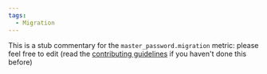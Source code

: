 ```yaml
---
tags:
  - Migration
---
```


This is a stub commentary for the `master_password.migration` metric: please feel free to edit (read the
[contributing guidelines](https://github.com/mozilla/glean-annotations/blob/main/CONTRIBUTING.md)
if you haven't done this before)
